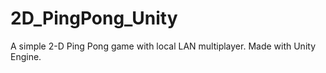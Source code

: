 # 2D_PingPong_Unity
A simple 2-D Ping Pong game with local LAN multiplayer. Made with Unity Engine.
